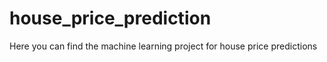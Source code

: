 # house_price_prediction
Here you can find the machine learning project for house price predictions
